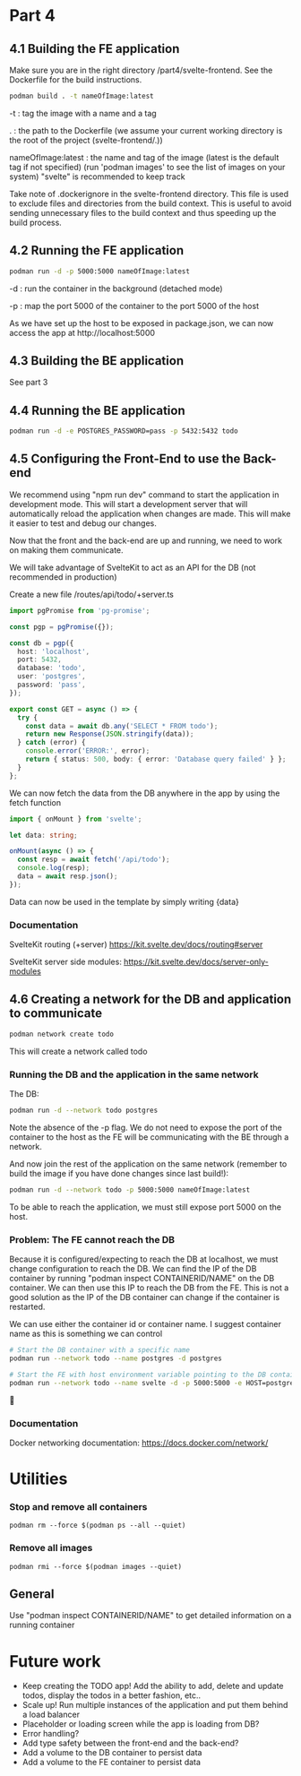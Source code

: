 # Part 4

## 4.1 Building the FE application

Make sure you are in the right directory /part4/svelte-frontend. See the Dockerfile for the build instructions.

```bash
podman build . -t nameOfImage:latest
```

-t : tag the image with a name and a tag

. : the path to the Dockerfile (we assume your current working directory is the root of the project (svelte-frontend/.))

nameOfImage:latest : the name and tag of the image (latest is the default tag if not specified) (run 'podman images' to see the list of images on your system)
"svelte" is recommended to keep track

Take note of .dockerignore in the svelte-frontend directory. This file is used to exclude files and directories from the build context. This is useful to avoid sending unnecessary files to the build context and thus speeding up the build process.

## 4.2 Running the FE application

```bash
podman run -d -p 5000:5000 nameOfImage:latest
```

-d : run the container in the background (detached mode)

-p : map the port 5000 of the container to the port 5000 of the host

As we have set up the host to be exposed in package.json, we can now access the app at http://localhost:5000

## 4.3 Building the BE application

See part 3

## 4.4 Running the BE application

```bash
podman run -d -e POSTGRES_PASSWORD=pass -p 5432:5432 todo
```

## 4.5 Configuring the Front-End to use the Back-end

We recommend using "npm run dev" command to start the application in development mode. This will start a development server that will automatically reload the application when changes are made. This will make it easier to test and debug our changes.

Now that the front and the back-end are up and running, we need to work on making them communicate.

We will take advantage of SvelteKit to act as an API for the DB (not recommended in production)

Create a new file /routes/api/todo/+server.ts

```typescript
import pgPromise from 'pg-promise';

const pgp = pgPromise({});

const db = pgp({
  host: 'localhost',
  port: 5432,
  database: 'todo',
  user: 'postgres',
  password: 'pass',
});

export const GET = async () => {
  try {
    const data = await db.any('SELECT * FROM todo');
    return new Response(JSON.stringify(data));
  } catch (error) {
    console.error('ERROR:', error);
    return { status: 500, body: { error: 'Database query failed' } };
  }
};
```

We can now fetch the data from the DB anywhere in the app by using the fetch function

```typescript
import { onMount } from 'svelte';

let data: string;

onMount(async () => {
  const resp = await fetch('/api/todo');
  console.log(resp);
  data = await resp.json();
});
```

Data can now be used in the template by simply writing {data}

### Documentation

SvelteKit routing (+server) https://kit.svelte.dev/docs/routing#server

SvelteKit server side modules: https://kit.svelte.dev/docs/server-only-modules

## 4.6 Creating a network for the DB and application to communicate

```bash
podman network create todo
```

This will create a network called todo

### Running the DB and the application in the same network

The DB:

```bash
podman run -d --network todo postgres
```

Note the absence of the -p flag. We do not need to expose the port of the container to the host as the FE will be communicating with the BE through a network.

And now join the rest of the application on the same network (remember to build the image if you have done changes since last build!):

```bash
podman run -d --network todo -p 5000:5000 nameOfImage:latest
```

To be able to reach the application, we must still expose port 5000 on the host.

### Problem: The FE cannot reach the DB

Because it is configured/expecting to reach the DB at localhost, we must change configuration to reach the DB. We can find the IP of the DB container by running "podman inspect CONTAINERID/NAME" on the DB container. We can then use this IP to reach the DB from the FE. This is not a good solution as the IP of the DB container can change if the container is restarted.

We can use either the container id or container name. I suggest container name as this is something we can control

```bash
# Start the DB container with a specific name
podman run --network todo --name postgres -d postgres

# Start the FE with host environment variable pointing to the DB container
podman run --network todo --name svelte -d -p 5000:5000 -e HOST=postgres svelte
```

🥳

### Documentation

Docker networking documentation: https://docs.docker.com/network/

# Utilities

### Stop and remove all containers

`podman rm --force $(podman ps --all --quiet)`

### Remove all images

`podman rmi --force $(podman images --quiet)`

## General

Use "podman inspect CONTAINERID/NAME" to get detailed information on a running container

# Future work

- Keep creating the TODO app! Add the ability to add, delete and update todos, display the todos in a better fashion, etc..
- Scale up! Run multiple instances of the application and put them behind a load balancer
- Placeholder or loading screen while the app is loading from DB?
- Error handling?
- Add type safety between the front-end and the back-end?
- Add a volume to the DB container to persist data
- Add a volume to the FE container to persist data
